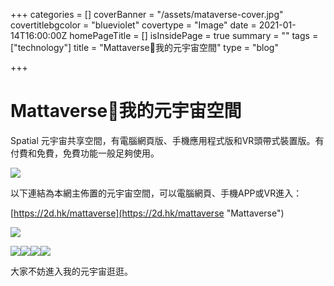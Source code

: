 +++
categories = []
coverBanner = "/assets/mataverse-cover.jpg"
covertitlebgcolor = "blueviolet"
covertype = "Image"
date = 2021-01-14T16:00:00Z
homePageTitle = []
isInsidePage = true
summary = ""
tags = ["technology"]
title = "Mattaverse🌌我的元宇宙空間"
type = "blog"

+++
# Mattaverse🌌我的元宇宙空間

Spatial 元宇宙共享空間，有電腦網頁版、手機應用程式版和VR頭帶式裝置版。有付費和免費，免費功能一般足夠使用。

![](/assets/snipaste_2022-04-17_15-10-01.jpg)

以下連結為本網主佈置的元宇宙空間，可以電腦網頁、手機APP或VR進入：

[https://2d.hk/mattaverse](https://2d.hk/mattaverse "Mattaverse")

![](/assets/snipaste_2022-04-17_15-19-26.jpg)

![](/assets/snipaste_2022-04-17_15-22-48.jpg)![](/assets/snipaste_2022-04-17_15-18-12.jpg)![](/assets/snipaste_2022-04-17_15-20-08.jpg)![](/assets/snipaste_2022-04-17_15-23-49.jpg)

大家不妨進入我的元宇宙逛逛。
